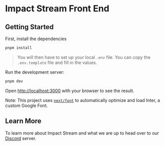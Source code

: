 # Impact Stream Front End

## Getting Started

First, install the dependencies
```bash
pnpm install
```

> You will then have to set up your local `.env` file. You can copy the `.env.template` file and fill in the values.


Run the development server:

```bash
pnpm dev
```


Open [http://localhost:3000](http://localhost:3000) with your browser to see the result.

Note: This project uses [`next/font`](https://nextjs.org/docs/basic-features/font-optimization) to automatically optimize and load Inter, a custom Google Font.

## Learn More

To learn more about Impact Stream and what we are up to head over to our [Discord](https://discord.gg/gn4GNjXSqz) server.
